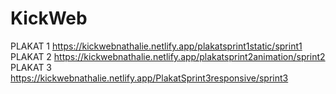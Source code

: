 # KickWeb
PLAKAT 1
https://kickwebnathalie.netlify.app/plakatsprint1static/sprint1
PLAKAT 2
https://kickwebnathalie.netlify.app/plakatsprint2animation/sprint2
PLAKAT 3
https://kickwebnathalie.netlify.app/PlakatSprint3responsive/sprint3

